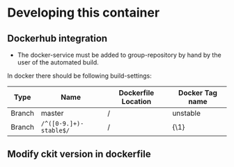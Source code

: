 # Developing this container


## Dockerhub integration

- The docker-service must be added to group-repository by hand
  by the user of the automated build.
  
In docker there should be following build-settings:

| Type | Name | Dockerfile Location | Docker Tag name |
|--------|---------------|---------------------|--------------------|
| Branch | master                 | /                   | unstable   |
| Branch | `/^([0-9.]+)-stable$/` | /                   | {\1}       |

## Modify ckit version in dockerfile
